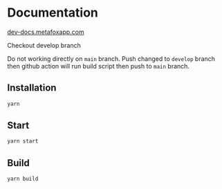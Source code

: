# Documentation

[dev-docs.metafoxapp.com](https://dev-docs.metafoxapp.com/)

Checkout develop branch

Do not working directly on `main` branch. Push changed to `develop` branch then github action will run build script then push to `main` branch.

## Installation

```bash
yarn
```

## Start

```bash
yarn start
```

## Build

```bash
yarn build
```

